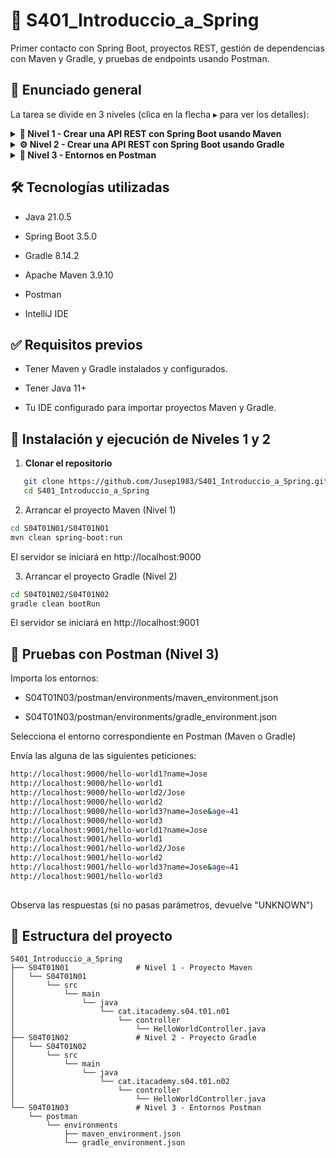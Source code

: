# 🧩 S401_Introduccio_a_Spring
Primer contacto con Spring Boot, proyectos REST, gestión de dependencias con Maven y Gradle, y pruebas de endpoints usando Postman.

## 📌 Enunciado general
La tarea se divide en 3 niveles (clica en la flecha ▸ para ver los detalles):

<details> <summary><strong>🧱 Nivel 1 - Crear una API REST con Spring Boot usando Maven</strong></summary>
   
<br>**Proyecto generado desde Spring Initializr:**

- Puerto configurado: `9000`  
- Dependencias: `Spring Web`, `Spring Boot DevTools`

**Controlador:** `HelloWorldController.java`
- `/hello-world1` → `@RequestParam(name = "name", defaultValue = "UNKNOWN")`
- `/hello-world2/{name}` → `@PathVariable(name = "name", required = false)`
- `/hello-world3?name=X&age=Y` → parámetros combinados

**Comandos Maven usados:**
```bash
mvn compile
mvn package
mvn clean
mvn spring-boot:run
```    
**Pruebas realizadas:**

- http://localhost:9000/hello-world1?name=Jose
- http://localhost:9000/hello-world1
- http://localhost:9000/hello-world2/Jose
- http://localhost:9000/hello-world2
- http://localhost:9000/hello-world3?name=Jose&age=41
- http://localhost:9000/hello-world3
    
</details>
<details> <summary><strong>⚙️ Nivel 2 - Crear una API REST con Spring Boot usando Gradle</strong></summary>

<br>**Proyecto generado desde Spring Initializr:**

- Puerto configurado: `9001`  
- Dependencias: Spring Web, Spring Boot DevTools

**Controlador: `HelloWorldController.java`**

- `/hello-world1` → `@RequestParam(name = "name", defaultValue = "UNKNOWN")`  
- `/hello-world2/{name}` → `@PathVariable(name = "name", required = false)`  
- `/hello-world3?name=X&age=Y` → parámetros combinados con valores por defecto

**Comandos Gradle usados:**
```bash
gradle build
gradle assemble
gradle clean
gradle bootRun
```
    
**Pruebas realizadas:**

  - http://localhost:9001/hello-world1?name=Jose
  - http://localhost:9001/hello-world1
  - http://localhost:9001/hello-world2/Jose
  - http://localhost:9001/hello-world2
  - http://localhost:9001/hello-world3?name=Jose&age=41
  - http://localhost:9001/hello-world3
    
</details>
<details> <summary><strong>🧪 Nivel 3 - Entornos en Postman</strong></summary>

<br>**Se crearon dos entornos en Postman:**

🔹 **Entorno Maven**

- `{{server}}` = `http://localhost`  
- `{{port}}` = `9000`

🔹 **Entorno Gradle**

- `{{server}}` = `http://localhost`  
- `{{port}}` = `9001`

**Acciones realizadas:**

- Se exportaron ambos entornos en formato `.json` y se adjuntan como parte de la entrega.  
- Se realizaron capturas de pantalla de cada entorno mostrando el uso de las variables.

</details>

## 🛠️ Tecnologías utilizadas

- Java  21.0.5

- Spring Boot 3.5.0

- Gradle 8.14.2

- Apache Maven 3.9.10

- Postman

- IntelliJ IDE

## ✅ Requisitos previos

- Tener Maven y Gradle instalados y configurados.

- Tener Java 11+

- Tu IDE configurado para importar proyectos Maven y Gradle.

## 🔧 Instalación y ejecución de Niveles 1 y 2

1. **Clonar el repositorio**

```bash
   git clone https://github.com/Jusep1983/S401_Introduccio_a_Spring.git
   cd S401_Introduccio_a_Spring
```
2. Arrancar el proyecto Maven (Nivel 1)

```bash
cd S04T01N01/S04T01N01
mvn clean spring-boot:run
```
El servidor se iniciará en http://localhost:9000

3. Arrancar el proyecto Gradle (Nivel 2)

```bash
cd S04T01N02/S04T01N02
gradle clean bootRun
```
El servidor se iniciará en http://localhost:9001

## 🔧 Pruebas con Postman (Nivel 3)

Importa los entornos:

- S04T01N03/postman/environments/maven_environment.json

- S04T01N03/postman/environments/gradle_environment.json

Selecciona el entorno correspondiente en Postman (Maven o Gradle)

Envía las alguna de las siguientes peticiones:

```bash
http://localhost:9000/hello-world1?name=Jose
http://localhost:9000/hello-world1
http://localhost:9000/hello-world2/Jose
http://localhost:9000/hello-world2
http://localhost:9000/hello-world3?name=Jose&age=41
http://localhost:9000/hello-world3
http://localhost:9001/hello-world1?name=Jose
http://localhost:9001/hello-world1
http://localhost:9001/hello-world2/Jose
http://localhost:9001/hello-world2
http://localhost:9001/hello-world3?name=Jose&age=41
http://localhost:9001/hello-world3
    
```
Observa las respuestas (si no pasas parámetros, devuelve "UNKNOWN")


## 📂 Estructura del proyecto

```plaintext
S401_Introduccio_a_Spring
├── S04T01N01               # Nivel 1 - Proyecto Maven
│   └── S04T01N01
│       └── src
│           └── main
│               └── java
│                   └── cat.itacademy.s04.t01.n01
│                       └── controller
│                           └── HelloWorldController.java
├── S04T01N02               # Nivel 2 - Proyecto Gradle
│   └── S04T01N02
│       └── src
│           └── main
│               └── java
│                   └── cat.itacademy.s04.t01.n02
│                       └── controller
│                           └── HelloWorldController.java
└── S04T01N03               # Nivel 3 - Entornos Postman
    └── postman
        └── environments
            ├── maven_environment.json
            └── gradle_environment.json
```

